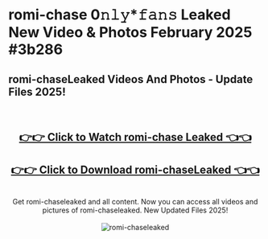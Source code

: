 # romi-chase 0𝚗𝚕𝚢*𝚏𝚊𝚗𝚜 Leaked New Video & Photos February 2025 #3b286

<h2>romi-chaseLeaked Videos And Photos - Update Files 2025!</h2>
<br>
<div align="center">
<h2><a href="https://mediaupload.pro?title=romi-chase&ref=11F" rel="nofollow">👉👉 Click to Watch romi-chase Leaked 👈👈</a></h2>
<h2><a href="https://mediaupload.pro?title=romi-chase&ref=11F" rel="nofollow">👉👉 Click to Download romi-chaseLeaked 👈👈</a></h2>
<br>
Get romi-chaseleaked and all content. Now you can access all videos and pictures of romi-chaseleaked. New Updated Files 2025!
<br>
<br>
<a href="https://mediaupload.pro?title=romi-chase&ref=11F" rel="nofollow" data-target="animated-image.originalLink"><img src="https://i.ibb.co/Gkj2r4b/banner.png" alt="romi-chaseleaked" style="max-width: 100%; display: inline-block;" data-target="animated-image.originalImage"></a>
</div>
<br>

